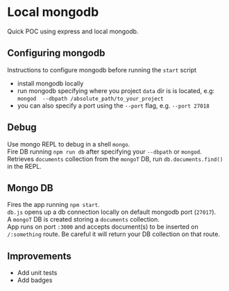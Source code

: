 # Local mongodb

Quick POC using express and local mongodb.


## Configuring mongodb
Instructions to configure mongodb before running the `start` script

 - install mongodb locally
 - run mongodb specifying where you project `data` dir is is located, e.g:  `mongod  --dbpath /absolute_path/to_your_project`
 - you can also specify a port using the `--port` flag, e.g. `--port 27018`

## Debug
Use mongo REPL to debug in a shell `mongo`.</br>
Fire DB running `npm run db` after specifying your `--dbpath` or `mongod`.</br>
Retrieves `documents` collection from the `mongoT` DB, run `db.documents.find()` in the REPL.

## Mongo DB
Fires the app running `npm start`.</br>
`db.js` opens up a db connection locally on default mongodb port (`27017`).</br>
A `mongoT` DB is created storing a `documents` collection.</br>
App runs on port `:3000` and accepts document(s) to be inserted on `/:something` route. Be careful it will return your DB collection on that route.

## Improvements
- Add unit tests
- Add badges
